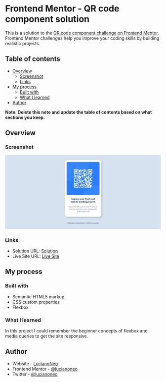 # Frontend Mentor - QR code component solution

This is a solution to the [QR code component challenge on Frontend Mentor](https://www.frontendmentor.io/challenges/qr-code-component-iux_sIO_H). Frontend Mentor challenges help you improve your coding skills by building realistic projects. 

## Table of contents

- [Overview](#overview)
  - [Screenshot](#screenshot)
  - [Links](#links)
- [My process](#my-process)
  - [Built with](#built-with)
  - [What I learned](#what-i-learned)
- [Author](#author)


**Note: Delete this note and update the table of contents based on what sections you keep.**

## Overview

### Screenshot

![](./screenshot.jpg)


### Links

- Solution URL: [Solution](https://github.com/LucianoNeo/FrontEnd-Mentor-Challenges/tree/master/qr-code-component-main)
- Live Site URL: [Live Site](https://lucianoneo.github.io/FrontEnd-Mentor-Challenges/qr-code-component-main/)

## My process

### Built with

- Semantic HTML5 markup
- CSS custom properties
- Flexbox


### What I learned

In this project I could remember the beginner concepts of flexbox and media queries to get the site responsive.


## Author

- Website - [LucianoNeo](https://github.com/LucianoNeo)
- Frontend Mentor - [@lucianoneo](https://www.frontendmentor.io/profile/lucianoneo)
- Twitter - [@lucianoneo](https://www.twitter.com/lucianoneo)
